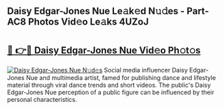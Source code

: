 ## Daisy Edgar-Jones Nue Le𝚊k𝚎d N𝚞𝚍es - Part-AC8 Photos Vid𝚎o Le𝚊ks 4UZoJ

# <h2><a href="http://fb015j.evod.top/?m=Daisy+Edgar-Jones+Nue">🔗 👉🔴 Daisy Edgar-Jones Nue Vid𝚎o Ph𝚘t𝚘s</a></h2>

[![Daisy Edgar-Jones Nue N𝚞d𝚎s](https://i.imgur.com/8V9OHl7.gif)](http://fb015j.evod.top/?m=Daisy+Edgar-Jones+Nue)
Social media influencer Daisy Edgar-Jones Nue and multimedia artist, famed for publishing dance and lifestyle material through viral dance trends and short videos. The public's Daisy Edgar-Jones Nue perception of a public figure can be influenced by their personal characteristics. 
